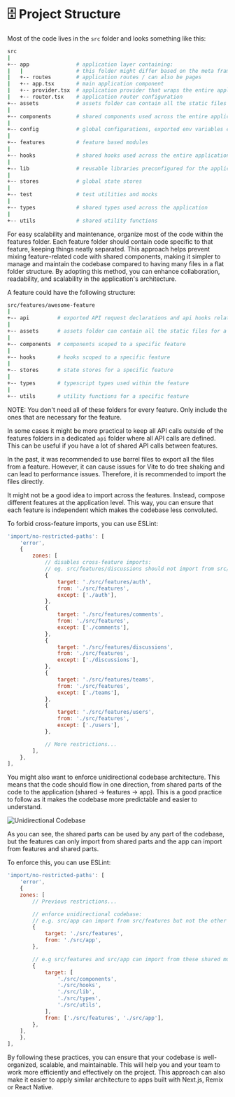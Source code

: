 # 🗄️ Project Structure

Most of the code lives in the `src` folder and looks something like this:

```sh
src
|
+-- app               # application layer containing:
|   |                 # this folder might differ based on the meta framework used
|   +-- routes        # application routes / can also be pages
|   +-- app.tsx       # main application component
|   +-- provider.tsx  # application provider that wraps the entire application with different global providers - this might also differ based on meta framework used
|   +-- router.tsx    # application router configuration
+-- assets            # assets folder can contain all the static files such as images, fonts, etc.
|
+-- components        # shared components used across the entire application
|
+-- config            # global configurations, exported env variables etc.
|
+-- features          # feature based modules
|
+-- hooks             # shared hooks used across the entire application
|
+-- lib               # reusable libraries preconfigured for the application
|
+-- stores            # global state stores
|
+-- test              # test utilities and mocks
|
+-- types             # shared types used across the application
|
+-- utils             # shared utility functions
```

For easy scalability and maintenance, organize most of the code within the features folder. Each feature folder should contain code specific to that feature, keeping things neatly separated. This approach helps prevent mixing feature-related code with shared components, making it simpler to manage and maintain the codebase compared to having many files in a flat folder structure. By adopting this method, you can enhance collaboration, readability, and scalability in the application's architecture.

A feature could have the following structure:

```sh
src/features/awesome-feature
|
+-- api         # exported API request declarations and api hooks related to a specific feature
|
+-- assets      # assets folder can contain all the static files for a specific feature
|
+-- components  # components scoped to a specific feature
|
+-- hooks       # hooks scoped to a specific feature
|
+-- stores      # state stores for a specific feature
|
+-- types       # typescript types used within the feature
|
+-- utils       # utility functions for a specific feature
```

NOTE: You don't need all of these folders for every feature. Only include the ones that are necessary for the feature.

In some cases it might be more practical to keep all API calls outside of the features folders in a dedicated `api` folder where all API calls are defined. This can be useful if you have a lot of shared API calls between features.

In the past, it was recommended to use barrel files to export all the files from a feature. However, it can cause issues for Vite to do tree shaking and can lead to performance issues. Therefore, it is recommended to import the files directly.

It might not be a good idea to import across the features. Instead, compose different features at the application level. This way, you can ensure that each feature is independent which makes the codebase less convoluted.

To forbid cross-feature imports, you can use ESLint:

```js
'import/no-restricted-paths': [
    'error',
    {
        zones: [
            // disables cross-feature imports:
            // eg. src/features/discussions should not import from src/features/comments, etc.
            {
                target: './src/features/auth',
                from: './src/features',
                except: ['./auth'],
            },
            {
                target: './src/features/comments',
                from: './src/features',
                except: ['./comments'],
            },
            {
                target: './src/features/discussions',
                from: './src/features',
                except: ['./discussions'],
            },
            {
                target: './src/features/teams',
                from: './src/features',
                except: ['./teams'],
            },
            {
                target: './src/features/users',
                from: './src/features',
                except: ['./users'],
            },

            // More restrictions...
        ],
    },
],
```

You might also want to enforce unidirectional codebase architecture. This means that the code should flow in one direction, from shared parts of the code to the application (shared -> features -> app). This is a good practice to follow as it makes the codebase more predictable and easier to understand.

![Unidirectional Codebase](./assets/unidirectional-codebase.png)

As you can see, the shared parts can be used by any part of the codebase, but the features can only import from shared parts and the app can import from features and shared parts.

To enforce this, you can use ESLint:

```js
'import/no-restricted-paths': [
    'error',
    {
    zones: [
        // Previous restrictions...

        // enforce unidirectional codebase:
        // e.g. src/app can import from src/features but not the other way around
        {
            target: './src/features',
            from: './src/app',
        },

        // e.g src/features and src/app can import from these shared modules but not the other way around
        {
            target: [
                './src/components',
                './src/hooks',
                './src/lib',
                './src/types',
                './src/utils',
            ],
            from: ['./src/features', './src/app'],
        },
    ],
    },
],
```

By following these practices, you can ensure that your codebase is well-organized, scalable, and maintainable. This will help you and your team to work more efficiently and effectively on the project.
This approach can also make it easier to apply similar architecture to apps built with Next.js, Remix or React Native.
